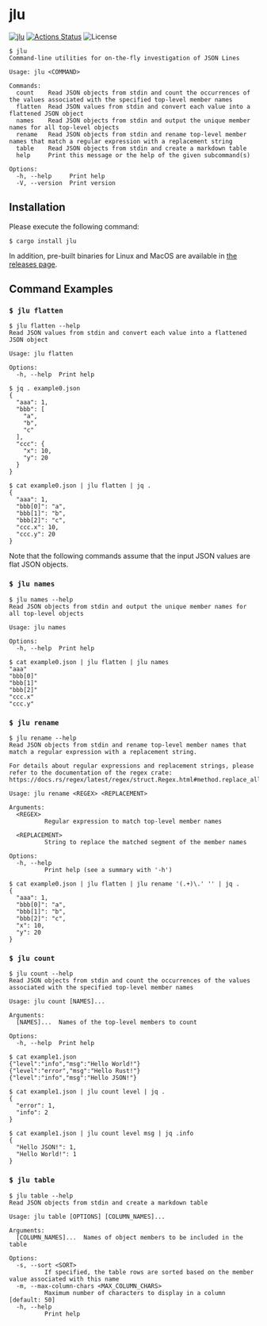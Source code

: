 jlu
===

[![jlu](https://img.shields.io/crates/v/jlu.svg)](https://crates.io/crates/jlu)
[![Actions Status](https://github.com/sile/jlu/workflows/CI/badge.svg)](https://github.com/sile/jlu/actions)
![License](https://img.shields.io/crates/l/jlu)

```console
$ jlu
Command-line utilities for on-the-fly investigation of JSON Lines

Usage: jlu <COMMAND>

Commands:
  count    Read JSON objects from stdin and count the occurrences of the values associated with the specified top-level member names
  flatten  Read JSON values from stdin and convert each value into a flattened JSON object
  names    Read JSON objects from stdin and output the unique member names for all top-level objects
  rename   Read JSON objects from stdin and rename top-level member names that match a regular expression with a replacement string
  table    Read JSON objects from stdin and create a markdown table
  help     Print this message or the help of the given subcommand(s)

Options:
  -h, --help     Print help
  -V, --version  Print version
```

Installation
------------

Please execute the following command:
```console
$ cargo install jlu
```

In addition, pre-built binaries for Linux and MacOS are available in [the releases page](https://github.com/sile/jlu/releases).

Command Examples
----------------

### `$ jlu flatten`

```console
$ jlu flatten --help
Read JSON values from stdin and convert each value into a flattened JSON object

Usage: jlu flatten

Options:
  -h, --help  Print help

$ jq . example0.json
{
  "aaa": 1,
  "bbb": [
    "a",
    "b",
    "c"
  ],
  "ccc": {
    "x": 10,
    "y": 20
  }
}

$ cat example0.json | jlu flatten | jq .
{
  "aaa": 1,
  "bbb[0]": "a",
  "bbb[1]": "b",
  "bbb[2]": "c",
  "ccc.x": 10,
  "ccc.y": 20
}
```

Note that the following commands assume that the input JSON values are flat JSON objects.

### `$ jlu names`

```console
$ jlu names --help
Read JSON objects from stdin and output the unique member names for all top-level objects

Usage: jlu names

Options:
  -h, --help  Print help

$ cat example0.json | jlu flatten | jlu names
"aaa"
"bbb[0]"
"bbb[1]"
"bbb[2]"
"ccc.x"
"ccc.y"
```

### `$ jlu rename`

```console
$ jlu rename --help
Read JSON objects from stdin and rename top-level member names that match a regular expression with a replacement string.

For details about regular expressions and replacement strings, please refer to the documentation of the regex crate: https://docs.rs/regex/latest/regex/struct.Regex.html#method.replace_all

Usage: jlu rename <REGEX> <REPLACEMENT>

Arguments:
  <REGEX>
          Regular expression to match top-level member names

  <REPLACEMENT>
          String to replace the matched segment of the member names

Options:
  -h, --help
          Print help (see a summary with '-h')

$ cat example0.json | jlu flatten | jlu rename '(.+)\.' '' | jq .
{
  "aaa": 1,
  "bbb[0]": "a",
  "bbb[1]": "b",
  "bbb[2]": "c",
  "x": 10,
  "y": 20
}
```

### `$ jlu count`

```console
$ jlu count --help
Read JSON objects from stdin and count the occurrences of the values associated with the specified top-level member names

Usage: jlu count [NAMES]...

Arguments:
  [NAMES]...  Names of the top-level members to count

Options:
  -h, --help  Print help

$ cat example1.json
{"level":"info","msg":"Hello World!"}
{"level":"error","msg":"Hello Rust!"}
{"level":"info","msg":"Hello JSON!"}

$ cat example1.json | jlu count level | jq .
{
  "error": 1,
  "info": 2
}

$ cat example1.json | jlu count level msg | jq .info
{
  "Hello JSON!": 1,
  "Hello World!": 1
}
```

### `$ jlu table`

```console
$ jlu table --help
Read JSON objects from stdin and create a markdown table

Usage: jlu table [OPTIONS] [COLUMN_NAMES]...

Arguments:
  [COLUMN_NAMES]...  Names of object members to be included in the table

Options:
  -s, --sort <SORT>
          If specified, the table rows are sorted based on the member value associated with this name
  -m, --max-column-chars <MAX_COLUMN_CHARS>
          Maximum number of characters to display in a column [default: 50]
  -h, --help
          Print help
```
